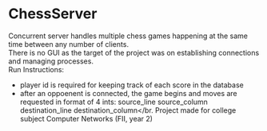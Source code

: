 # ChessServer
Concurrent server handles multiple chess games happening at the same time between any number of clients.</br>
There is no GUI as the target of the project was on establishing connections and managing processes.</br>
Run Instructions:</br>
- player id is required for keeping track of each score in the database</br>
- after an oppoenent is connected, the game begins and moves are requested in format of 4 ints: source_line source_column destination_line destination_column</br.
Project made for college subject Computer Networks (FII, year 2)
